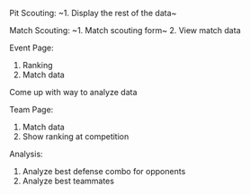 Pit Scouting:
~1. Display the rest of the data~

Match Scouting:
~1. Match scouting form~
2. View match data

Event Page:
1. Ranking
2. Match data

Come up with way to analyze data

Team Page:
1. Match data
2. Show ranking at competition

Analysis:
1. Analyze best defense combo for opponents
2. Analyze best teammates